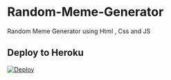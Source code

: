 # Random-Meme-Generator
Random Meme Generator using Html , Css and JS

## Deploy to Heroku

[![Deploy](https://www.herokucdn.com/deploy/button.svg)](https://heroku.com/deploy)
